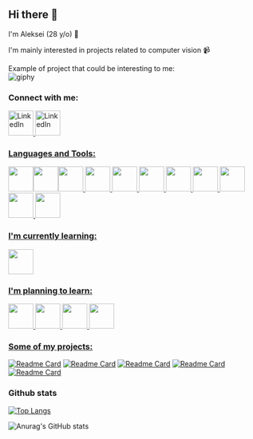 ## Hi there 👋

I'm Aleksei (28 y/o) :monocle_face:

I'm mainly interested in projects related to computer vision :video_camera:  

Example of project that could be interesting to me:    
![giphy](https://user-images.githubusercontent.com/98227548/199694244-9d9ae381-92ee-47db-b8e5-fcf032623250.gif)


### Connect with me:

<a href="https://www.linkedin.com/in/alekseiartamonov/">
         <img alt="LinkedIn" src="https://cdn.jsdelivr.net/gh/devicons/devicon/icons/linkedin/linkedin-original.svg"
         width="50px">
 <a href="https://t.me/Lefanatedememes">
         <img alt="LinkedIn" src="https://user-images.githubusercontent.com/98227548/199738822-0572caaa-8083-478b-884e-1006b52e8ecb.svg"
         width="50px">


### Languages and Tools:
<img width="50px" src="https://cdn.jsdelivr.net/gh/devicons/devicon/icons/python/python-original.svg" /><img width="50px" src="https://cdn.jsdelivr.net/gh/devicons/devicon/icons/opencv/opencv-original.svg" /><img width="50px" src="https://cdn.jsdelivr.net/gh/devicons/devicon/icons/pytorch/pytorch-original.svg" />
<img width="50px" src="https://cdn.jsdelivr.net/gh/devicons/devicon/icons/numpy/numpy-original.svg" />
<img width="50px" src="https://cdn.jsdelivr.net/gh/devicons/devicon/icons/jupyter/jupyter-original-wordmark.svg" />
<img width="50px" src="https://cdn.jsdelivr.net/gh/devicons/devicon/icons/pycharm/pycharm-original-wordmark.svg" />
<img width="50px" src="https://cdn.jsdelivr.net/gh/devicons/devicon/icons/qt/qt-original.svg" />
<img width="50px" src="https://cdn.jsdelivr.net/gh/devicons/devicon/icons/pandas/pandas-original.svg" />
<img width="50px" src="https://cdn.jsdelivr.net/gh/devicons/devicon/icons/anaconda/anaconda-original.svg" />
<img width="50px" src="https://cdn.jsdelivr.net/gh/devicons/devicon/icons/github/github-original.svg" />
<img width="50px" src="https://cdn.jsdelivr.net/gh/devicons/devicon/icons/mysql/mysql-original.svg" />

### I'm currently learning:
<img width="50px" src="https://cdn.jsdelivr.net/gh/devicons/devicon/icons/cplusplus/cplusplus-original.svg" />  
          
### I'm planning to learn:  
<img width="50px" src="https://cdn.jsdelivr.net/gh/devicons/devicon/icons/docker/docker-original.svg" />
<img width="50px" src="https://cdn.jsdelivr.net/gh/devicons/devicon/icons/raspberrypi/raspberrypi-original.svg" />
<img width="50px" src="https://cdn.jsdelivr.net/gh/devicons/devicon/icons/tensorflow/tensorflow-original.svg" />
<img width="50px" src="https://cdn.jsdelivr.net/gh/devicons/devicon/icons/linux/linux-original.svg" />
          

### Some of my projects:
[![Readme Card](https://github-readme-stats.vercel.app/api/pin/?username=viva-fidel&repo=is-it-a-pug)](https://github.com/Viva-Fidel/is-it-a-pug)
[![Readme Card](https://github-readme-stats.vercel.app/api/pin/?username=viva-fidel&repo=plaNet)](]https://github.com/Viva-Fidel/plaNet)
[![Readme Card](https://github-readme-stats.vercel.app/api/pin/?username=viva-fidel&repo=Yolov7-with-pytorch-weights)](]https://github.com/Viva-Fidel/Yolov7-with-pytorch-weights)
[![Readme Card](https://github-readme-stats.vercel.app/api/pin/?username=viva-fidel&repo=ai-vms)](]https://github.com/Viva-Fidel/ai-vms)
[![Readme Card](https://github-readme-stats.vercel.app/api/pin/?username=viva-fidel&repo=RoadNet)](]https://github.com/Viva-Fidel/RoadNet)

### Github stats
[![Top Langs](https://github-readme-stats.vercel.app/api/top-langs/?username=viva-fidel&layout=compact)](https://github.com/viva-fidel/github-readme-stats)  
  
![Anurag's GitHub stats](https://github-readme-stats.vercel.app/api?username=viva-fidel&show_icons=true&theme=radical)  
